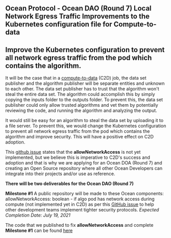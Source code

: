 ## Ocean Protocol - Ocean DAO (Round 7) Local Network Egress Traffic Improvements to the Kubernetes configuration file for Compute-to-data
Improve the Kubernetes configuration to prevent all network egress traffic from the pod which contains the algorithm.
------

It will be the case that in a [compute-to-data](https://docs.oceanprotocol.com/tutorials/compute-to-data-algorithms/ "Ocean Protocol - Writing Algorithms for Compute to Data") (C2D) job, the data set publisher and the algorithm publisher will be separate entities and unknown to each other. The data set publisher has to trust that the algorithm won't steal the entire data set. The algorithm could accomplish this by simply copying the inputs folder to the outputs folder. To prevent this, the data set publisher could only allow trusted algorithms and vet them by potentially reviewing the code, and running the algorithm and analyzing the output.

It would still be easy for an algorithm to steal the data set by uploading it to a file server. To prevent this, we would change the Kubernetes configuration to prevent all network egress traffic from the pod which contains the algorithm and improve security. This will have a positive effect on C2D adoption.

This [github issue](https://github.com/oceanprotocol/multi-repo-issue/issues/90#issuecomment-804264134/ "allowNetworkAccess: boolean - if algo pod has network access during compute (not implemented yet in C2D)") states that the **allowNetworkAccess** is not yet implemented, but we believe this is imperative to C2D's success and adoption and that is why we are applying for an Ocean DOA (Round 7) and creating an Open Source repository where all other Ocean Developers can integrate into their projects and/or use as reference.

**There will be two deliverables for the Ocean DAO (Round 7)**

**Milestone #1**
A public repository will be made to these Ocean components: allowNetworkAccess: boolean - if algo pod has network access during compute (not implemented yet in C2D) as per this [GitHub issue](https://github.com/oceanprotocol/multi-repo-issue/issues/90#issuecomment-804264134/) to help other development teams implement tighter security protocols.
*Expected Completion Date: July 19, 2021*

The code that we published to fix **allowNetworkAccess** and complete **Milestone #1** can be found [here](https://github.com/mPowered-io/operator-engine/ "allowNetworkAccess")
